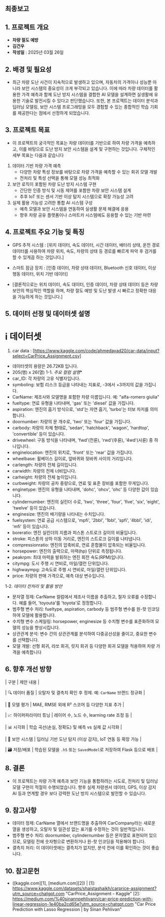 ## 최종보고

## 1. 프로젝트 개요
- **차량 절도 예방**
- **김건우**
- **작성일** : 2025년 03월 26일

## 2. 배경 및 필요성
- 최근 차량 도난 사건이 지속적으로 발생하고 있으며, 자동차의 가격이나 성능뿐 아니라 보안 시스템의 중요성이 크게 부각되고 있습니다. 이에 따라 차량 데이터를 활용한 가격 예측과 함께 도난 방지 시스템을 결합한 AI 모델을 설계하면 실생활에 유용한 기술로 발전시킬 수 있다고 판단했습니다. 또한, 본 프로젝트는 데이터 분석과 딥러닝 모델링, 보안 시스템 프로그래밍을 모두 경험할 수 있는 종합적인 학습 기회를 제공한다는 점에서 선정하게 되었습니다.

## 3. 프로젝트 목표
- 이 프로젝트의 궁극적인 목표는 차량 데이터를 기반으로 하여 차량 가격을 예측하고, 이를 바탕으로 도난 방지 보안 시스템을 설계 및 구현하는 것입니다. 구체적인 세부 목표는 다음과 같습니다
1. 데이터 기반 차량 가격 예측
   - 다양한 차량 특성 정보를 바탕으로 차량 가격을 예측할 수 있는 회귀 모델 개발
   - 전처리 및 특성 선택을 통해 모델 성능 최적화
2. 보안 로직이 포함된 차량 도난 방지 시스템 구현
   - 간단한 인증 방식 및 시동 제어를 포함한 차량 보안 시스템 설계
   - 추후 IoT 또는 센서 기반 이상 탐지 시스템으로 확장 가능성 고려
3. 실제 활용 가능성 고려한 통합 AI 시스템 구성
   - 예측 모델과 보안 시스템을 연동하여 실생활 문제 해결에 응용
   - 향후 차량 공유 플랫폼이나 스마트카 시스템에도 응용할 수 있는 기반 마련

## 4. 프로젝트 주요 기능 및 특징
- GPS 추적 시스템 : [위치 데이터, 속도 데이터, 시간 데이터, 배터리 상태, 운전 경로 데이터를 사용하여 차량 위치, 속도, 차량의 상태 등 경로를 빠르게 파악 후 검거를 할 수 있게끔 하는 것입니다.] 
- 스마트 잠금 장치 : [인증 데이터, 차량 상태 데이터, Bluetooth 신호 데이터, 이상 행동 데이터, 위치 기반 데이터]

- [결론적으로는 위치 데이터, 속도 데이터, 인증 데이터, 차량 상태 데이터 등은 차량 보안의 핵심적인 역할을 하며, 차량 절도 예방 및 도난 발생 시 빠르고 정확한 대응을 가능하게 하는 것입니다.]

## 5. 데이터 선정 및 데이터셋 설명 
# ⅰ 데이터셋
1. car data : [https://www.kaggle.com/code/ahmedayad20/car-data/input?select=CarPrice_Assignment.csv]
  - 데이터셋의 용량은 26.72KB 입니다. 
  - 205(행) x 26(열)
1-1. *주요 컬럼 설명**
- car_ID: 각 차량의 고유 식별자입니다.
- symboling: 보험 리스크 등급을 나타내는 지표로, -3에서 +3까지의 값을 가집니다.
- CarName: 제조사와 모델명을 포함한 차량 이름입니다. 예: "alfa-romero giulia"
- fueltype: 연료 유형을 나타내며, 'gas' 또는 'diesel' 값을 가집니다.
- aspiration: 엔진의 흡기 방식으로, 'std'는 자연 흡기, 'turbo'는 터보 차저를 의미합니다.
- doornumber: 차량의 문 개수로, 'two' 또는 'four' 값을 가집니다.
- carbody: 차량의 차체 형태로, 'sedan', 'hatchback', 'wagon', 'hardtop', 'convertible' 등이 있습니다.
- drivewheel: 구동 방식을 나타내며, 'fwd'(전륜), 'rwd'(후륜), '4wd'(사륜) 중 하나입니다.
- enginelocation: 엔진의 위치로, 'front' 또는 'rear' 값을 가집니다.
- wheelbase: 휠베이스 길이로, 앞바퀴와 뒷바퀴 사이의 거리입니다.
- carlength: 차량의 전체 길이입니다.
- carwidth: 차량의 전체 너비입니다.
- carheight: 차량의 전체 높이입니다.
- curbweight: 차량의 공차 중량으로, 연료 및 표준 장비를 포함한 무게입니다.
- enginetype: 엔진의 유형을 나타내며, 'dohc', 'ohcv', 'ohc' 등 다양한 값이 있습니다.
- cylindernumber: 엔진의 실린더 수로, 'two', 'three', 'four', 'five', 'six', 'eight', 'twelve' 등이 있습니다.
- enginesize: 엔진의 배기량을 나타내는 수치입니다.
- fuelsystem: 연료 공급 시스템으로, 'mpfi', '2bbl', '1bbl', 'spfi', '4bbl', 'idi', 'mfi' 등이 있습니다.
- boreratio: 엔진 실린더의 지름과 피스톤 스트로크 길이의 비율입니다.
- stroke: 피스톤의 상하 이동 거리로, 엔진의 스트로크 길이를 나타냅니다.
- compressionratio: 엔진의 압축비로, 연료 혼합물이 압축되는 비율입니다.
- horsepower: 엔진의 출력으로, 마력(hp) 단위로 측정됩니다.
- peakrpm: 최대 마력을 발휘하는 엔진 회전 속도(RPM)입니다.
- citympg: 도시 주행 시 연비로, 마일/갤런 단위입니다.
- highwaympg: 고속도로 주행 시 연비로, 마일/갤런 단위입니다.
- price: 차량의 판매 가격으로, 예측 대상 변수입니다.

1-2. *데이터 전처리 및 활용 방안*
- 문자열 정제: CarName 컬럼에서 제조사 이름을 추출하고, 철자 오류를 수정합니다. 예를 들어, 'toyouta'를 'toyota'로 정정합니다.
- 범주형 변수 처리: fueltype, aspiration, carbody 등 범주형 변수를 원-핫 인코딩하여 모델에 활용합니다.
- 수치형 변수 스케일링: horsepower, enginesize 등 수치형 변수를 표준화하여 모델의 성능을 향상시킵니다.
- 상관관계 분석: 변수 간의 상관관계를 분석하여 다중공선성을 줄이고, 중요한 변수를 선택합니다.
- 모델 개발: 선형 회귀, 라쏘 회귀, 릿지 회귀 등 다양한 회귀 모델을 적용하여 차량 가격을 예측합니다

## 6. 향후 개선 방향 
| 구분            | 제안 내용                                            |

| 🔍 데이터 품질     | 오탈자 및 결측치 확인 후 정제. 예: `CarName` 브랜드 정규화          |

| 🧪 모델 평가      | MAE, RMSE 외에 R² 스코어 등 다양한 지표 추가                  |

| 📈 하이퍼파라미터 튜닝 | 레이어 수, 노드 수, learning rate 조정 등                  |

| 📊 시각화        | 학습 곡선(손실, 정확도) 및 예측 vs 실제 값 시각화                  |

| 🧠 보안 시스템     | 딥러닝 기반 도난 탐지 (이상 감지), IoT 연동 등 확장 가능             |

| 🗃️ 저장/배포     | 학습된 모델을 `.h5` 또는 `SavedModel`로 저장하여 Flask 등으로 배포 |

## 8. 결론 
- 이 프로젝트는 차량 가격 예측과 보안 기능을 통합하려는 시도로, 전처리 및 딥러닝 모델 구현이 적절히 수행되었습니다. 향후 실제 차량센서 데이터, GPS, 이상 감지 AI 등과 연계할 경우 보다 강력한 도난 방지 시스템으로 발전할 수 있습니다.

## 9. 참고사항
- 데이터 정제: CarName 열에서 브랜드명을 추출하여 CarCompany라는 새로운 열을 생성하고, 오탈자 및 일관성 없는 표기를 수정하는 것이 일반적입니다.
- 범주형 변수 처리: doornumber, cylindernumber 등은 문자열로 표현되어 있으므로, 모델링 전에 숫자형으로 변환하거나 원-핫 인코딩을 적용해야 합니다.
- 결측치 처리: 이 데이터셋에는 결측치가 없지만, 분석 전에 이를 확인하는 것이 좋습니다.

## 10. 참고문헌
- ([kaggle.com][1], [medium.com][2]) |
[1]: https://www.kaggle.com/datasets/shaistashaikh/carprice-assignment?utm_source=chatgpt.com "CarPrice_Assignment - Kaggle"
[2]: https://medium.com/%40sinannpehlivann/car-price-prediction-with-linear-regression-1e40ba2cd65e?utm_source=chatgpt.com "Car Price Prediction with Lasso Regression | by Sinan Pehlivan"
